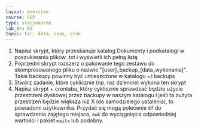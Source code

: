 ```yaml
---
layout: exercise
course: SOP
type: stacjonarne
lab_nr: 03
topic: tar, data, czas, cron
---
```

1. Napisz skrypt, który przeskanuje katalog Dokumenty i podkatalogi w poszukiwaniu plików .txt i wyświetli ich pełną listę
2. Poprzedni skrypt rozszerz o pakowanie tego zestawu do skompresowanego pliku o nazwie "[user]\_backup\_[data_wykonania]". Takie backupy powinny być umieszczone w katalogu ~/.backups
3. Stwórz zadanie, które cyklicznie (np. raz dziennie) wykona ten skrypt
4. Napisz skrypt + crontaba, który cyklicznie sprawdzać będzie użycie przestrzeni dyskowej przez backupy w naszym katalogu i jeśli ta zużyta przestrzeń będzie większa niż X (do samodzielego ustalenia), to powiadomi użytkownika. Przydać się mogą polecenie ```df``` do sprawdzenia zajętego miejsca, ```awk``` do wyciągnięcia odpowiedniej wartości i pakiet ```mailx``` lub podobny. 